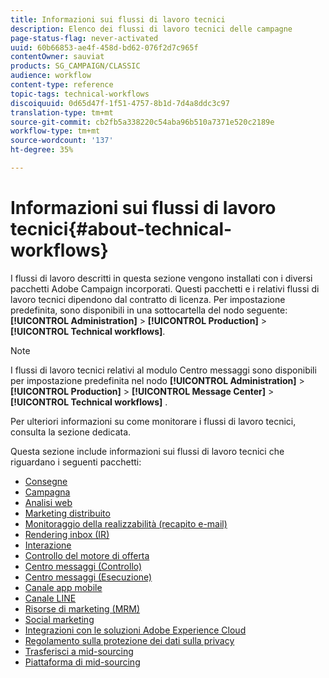 ```yaml
---
title: Informazioni sui flussi di lavoro tecnici
description: Elenco dei flussi di lavoro tecnici delle campagne
page-status-flag: never-activated
uuid: 60b66853-ae4f-458d-bd62-076f2d7c965f
contentOwner: sauviat
products: SG_CAMPAIGN/CLASSIC
audience: workflow
content-type: reference
topic-tags: technical-workflows
discoiquuid: 0d65d47f-1f51-4757-8b1d-7d4a8ddc3c97
translation-type: tm+mt
source-git-commit: cb2fb5a338220c54aba96b510a7371e520c2189e
workflow-type: tm+mt
source-wordcount: '137'
ht-degree: 35%

---
```



# Informazioni sui flussi di lavoro tecnici{#about-technical-workflows}

I flussi di lavoro descritti in questa sezione vengono installati con i diversi pacchetti  Adobe Campaign incorporati. Questi pacchetti e i relativi flussi di lavoro tecnici dipendono dal contratto di licenza. Per impostazione predefinita, sono disponibili in una sottocartella del nodo seguente: **[!UICONTROL Administration]** > **[!UICONTROL Production]** > **[!UICONTROL Technical workflows]**.

>[!NOTE]
>
>I flussi di lavoro tecnici relativi al modulo Centro messaggi sono disponibili per impostazione predefinita nel nodo **[!UICONTROL Administration]** > **[!UICONTROL Production]** > **[!UICONTROL Message Center]** > **[!UICONTROL Technical workflows]** .

Per ulteriori informazioni su come monitorare i flussi di lavoro tecnici, consulta la sezione [](../../workflow/using/monitoring-technical-workflows.md)dedicata.

Questa sezione include informazioni sui flussi di lavoro tecnici che riguardano i seguenti pacchetti:

* [Consegne](../../workflow/using/deliveries.md)
* [Campagna](../../workflow/using/campaign.md)
* [Analisi web](../../workflow/using/web-analytics.md)
* [Marketing distribuito](../../workflow/using/distributed-marketing.md)
* [Monitoraggio della realizzabilità (recapito e-mail)](../../workflow/using/email-deliverability.md)
* [Rendering inbox (IR)](../../workflow/using/inbox-rendering.md)
* [Interazione](../../workflow/using/interaction.md)
* [Controllo del motore di offerta](../../workflow/using/control-of-offer-engine.md)
* [Centro messaggi (Controllo)](../../workflow/using/message-center--control-.md)
* [Centro messaggi (Esecuzione)](../../workflow/using/message-center--execution-.md)
* [Canale app mobile](../../workflow/using/mobile-app-channel.md)
* [Canale LINE](../../workflow/using/line-channel.md)
* [Risorse di marketing (MRM)](../../workflow/using/marketing-resources--mrm-.md)
* [Social marketing](../../workflow/using/social-marketing.md)
* [Integrazioni con le soluzioni Adobe Experience Cloud](../../workflow/using/integrations-with-adobe-experience-cloud-solutions.md)
* [Regolamento sulla protezione dei dati sulla privacy](../../workflow/using/general-data-protection-regulation--gdpr-.md)
* [Trasferisci a mid-sourcing](../../workflow/using/transfer-to-mid-sourcing.md)
* [Piattaforma di mid-sourcing](../../workflow/using/mid-sourcing-platform.md)
